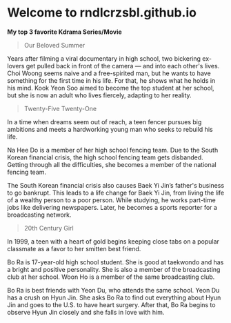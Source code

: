 # Welcome to **rndlcrzsbl.github.io**

**My top 3 favorite Kdrama Series/Movie**

> Our Beloved Summer

Years after filming a viral documentary in high school, two bickering ex-lovers get pulled back in front of the camera — and into each other's lives. Choi Woong seems naive and a free-spirited man, but he wants to have something for the first time in his life. For that, he shows what he holds in his mind. Kook Yeon Soo aimed to become the top student at her school, but she is now an adult who lives fiercely, adapting to her reality.

>Twenty-Five Twenty-One

In a time when dreams seem out of reach, a teen fencer pursues big ambitions and meets a hardworking young man who seeks to rebuild his life.

Na Hee Do is a member of her high school fencing team. Due to the South Korean financial crisis, the high school fencing team gets disbanded. Getting through all the difficulties, she becomes a member of the national fencing team.

The South Korean financial crisis also causes Baek Yi Jin’s father's business to go bankrupt. This leads to a life change for Baek Yi Jin, from living the life of a wealthy person to a poor person. While studying, he works part-time jobs like delivering newspapers. Later, he becomes a sports reporter for a broadcasting network.


>20th Century Girl

In 1999, a teen with a heart of gold begins keeping close tabs on a popular classmate as a favor to her smitten best friend.

Bo Ra is 17-year-old high school student. She is good at taekwondo and has a bright and positive personality. She is also a member of the broadcasting club at her school. Woon Ho is a member of the same broadcasting club.

Bo Ra is best friends with Yeon Du, who attends the same school. Yeon Du has a crush on Hyun Jin. She asks Bo Ra to find out everything about Hyun Jin and goes to the U.S. to have heart surgery. After that, Bo Ra begins to observe Hyun Jin closely and she falls in love with him.


